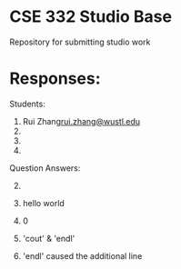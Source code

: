 # CSE 332 Studio Base
Repository for submitting studio work

# Responses:
Students:

1. Rui Zhang<rui.zhang@wustl.edu>
2.
3.
4.

Question Answers:

2.

2. hello world
3. 0
4. 'cout' & 'endl'
5. 'endl' caused the additional line

